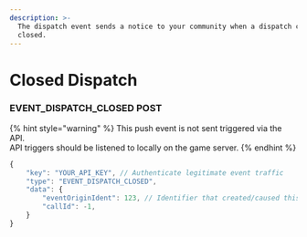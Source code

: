 ```yaml
---
description: >-
  The dispatch event sends a notice to your community when a dispatch call is
  closed.
---
```


# Closed Dispatch

### EVENT\_DISPATCH\_CLOSED POST

{% hint style="warning" %}
This  push event is not sent triggered via the API.\
API triggers should be listened to locally on the game server.
{% endhint %}

```javascript
{
    "key": "YOUR_API_KEY", // Authenticate legitimate event traffic
    "type": "EVENT_DISPATCH_CLOSED",
    "data": {
        "eventOriginIdent": 123, // Identifier that created/caused this event
        "callId": -1,
    }
}
```
